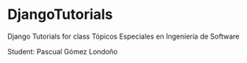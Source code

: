 # DjangoTutorials
Django Tutorials for class Tópicos Especiales en Ingeniería de Software

Student: Pascual Gómez Londoño
